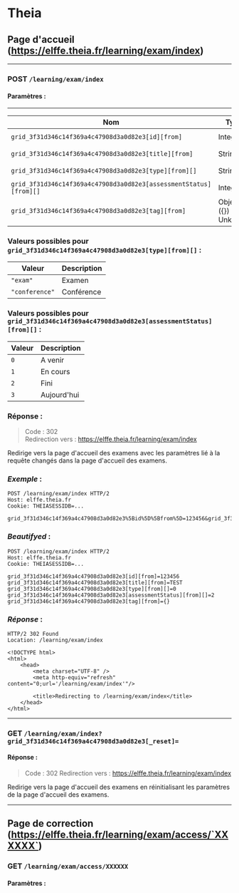 # Theia

## Page d'accueil (https://elffe.theia.fr/learning/exam/index)
---
### POST `/learning/exam/index`
#### Paramètres :
---
Nom | Type | Description
--- | --- | ---
`grid_3f31d346c14f369a4c47908d3a0d82e3[id][from]` | Integer | `L'ID de l'examen`
`grid_3f31d346c14f369a4c47908d3a0d82e3[title][from]` | String | `Le titre de l'examen`
`grid_3f31d346c14f369a4c47908d3a0d82e3[type][from][]` | String | `Le type de l'examen`
`grid_3f31d346c14f369a4c47908d3a0d82e3[assessmentStatus][from][]` | Integer | `Le status de l'examen`
`grid_3f31d346c14f369a4c47908d3a0d82e3[tag][from]` | Object ({}) / Unknown | `Le tag de l'examen ?`

### Valeurs possibles pour `grid_3f31d346c14f369a4c47908d3a0d82e3[type][from][]` :

Valeur | Description
--- | ---
`"exam"` | Examen
`"conference"` | Conférence

### Valeurs possibles pour `grid_3f31d346c14f369a4c47908d3a0d82e3[assessmentStatus][from][]` :

Valeur | Description
--- | ---
`0` | A venir
`1` | En cours
`2` | Fini
`3` | Aujourd'hui


### Réponse :
> Code : 302  
> Redirection vers : https://elffe.theia.fr/learning/exam/index  

Redirige vers la page d'accueil des examens avec les paramètres lié à la requête changés dans la page d'accueil des examens.  

### ***Exemple*** :

```http
POST /learning/exam/index HTTP/2
Host: elffe.theia.fr
Cookie: THEIASESSIDB=...

grid_3f31d346c14f369a4c47908d3a0d82e3%5Bid%5D%5Bfrom%5D=123456&grid_3f31d346c14f369a4c47908d3a0d82e3%5Btitle%5D%5Bfrom%5D=TEST&grid_3f31d346c14f369a4c47908d3a0d82e3%5Btype%5D%5Bfrom%5D%5B%5D=0&grid_3f31d346c14f369a4c47908d3a0d82e3%5BassessmentStatus%5D%5Bfrom%5D%5B%5D=2&grid_3f31d346c14f369a4c47908d3a0d82e3%5Btag%5D%5Bfrom%5D=%7B%7D
```
### ***Beautifyed*** :
```http
POST /learning/exam/index HTTP/2
Host: elffe.theia.fr
Cookie: THEIASESSIDB=...

grid_3f31d346c14f369a4c47908d3a0d82e3[id][from]=123456
grid_3f31d346c14f369a4c47908d3a0d82e3[title][from]=TEST
grid_3f31d346c14f369a4c47908d3a0d82e3[type][from][]=0
grid_3f31d346c14f369a4c47908d3a0d82e3[assessmentStatus][from][]=2
grid_3f31d346c14f369a4c47908d3a0d82e3[tag][from]={}
```
### ***Réponse*** :
```http
HTTP/2 302 Found
Location: /learning/exam/index

<!DOCTYPE html>
<html>
    <head>
        <meta charset="UTF-8" />
        <meta http-equiv="refresh" content="0;url='/learning/exam/index'"/>

        <title>Redirecting to /learning/exam/index</title>
    </head>
</html>
```
---
### GET `/learning/exam/index?grid_3f31d346c14f369a4c47908d3a0d82e3[_reset]=`
#### Réponse :
> Code : 302
> Redirection vers : https://elffe.theia.fr/learning/exam/index

Redirige vers la page d'accueil des examens en réinitialisant les paramètres de la page d'accueil des examens.

---

## Page de correction (https://elffe.theia.fr/learning/exam/access/`XXXXXX`)

### GET `/learning/exam/access/XXXXXX`
#### Paramètres :







